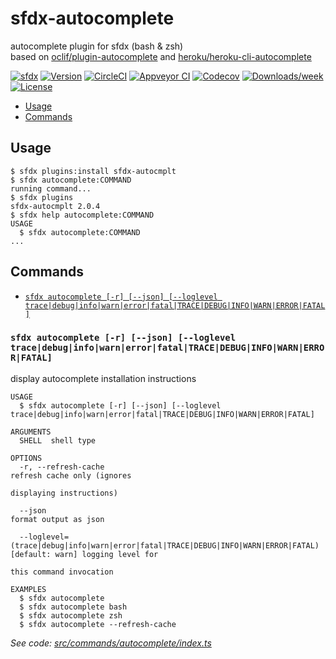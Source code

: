 # sfdx-autocomplete

autocomplete plugin for sfdx (bash & zsh)  
based on [oclif/plugin-autocomplete](https://github.com/oclif/plugin-autocomplete) and
[heroku/heroku-cli-autocomplete](https://github.com/heroku/heroku-cli-autocomplete)

[![sfdx](https://img.shields.io/badge/cli-sfdx-brightgreen.svg)](https://developer.salesforce.com/tools/sfdxcli)
[![Version](https://img.shields.io/npm/v/sfdx-autocmplt.svg)](https://npmjs.org/package/sfdx-autocmplt)
[![CircleCI](https://circleci.com/gh/jayree/sfdx-autocomplete-plugin.svg?style=shield)](https://circleci.com/gh/jayree/sfdx-autocomplete-plugin)
[![Appveyor CI](https://ci.appveyor.com/api/projects/status/github/jayree/sfdx-autocomplete-plugin?branch=master&svg=true)](https://ci.appveyor.com/project/jayree/sfdx-autocomplete-plugin/branch/master)
[![Codecov](https://codecov.io/gh/jayree/sfdx-autocomplete-plugin/branch/master/graph/badge.svg)](https://codecov.io/gh/jayree/sfdx-autocomplete-plugin)
[![Downloads/week](https://img.shields.io/npm/dw/sfdx-autocmplt.svg)](https://npmjs.org/package/sfdx-autocmplt)
[![License](https://img.shields.io/npm/l/sfdx-autocmplt.svg)](https://github.com/jayree/sfdx-autocomplete-plugin/blob/master/package.json)

<!-- toc -->
* [Usage](#usage)
* [Commands](#commands)
<!-- tocstop -->

## Usage

<!-- usage -->
```sh-session
$ sfdx plugins:install sfdx-autocmplt
$ sfdx autocomplete:COMMAND
running command...
$ sfdx plugins
sfdx-autocmplt 2.0.4
$ sfdx help autocomplete:COMMAND
USAGE
  $ sfdx autocomplete:COMMAND
...
```
<!-- usagestop -->

## Commands
<!-- commands -->
* [`sfdx autocomplete [-r] [--json] [--loglevel trace|debug|info|warn|error|fatal|TRACE|DEBUG|INFO|WARN|ERROR|FATAL]`](#sfdx-autocomplete--r---json---loglevel-tracedebuginfowarnerrorfataltracedebuginfowarnerrorfatal)

### `sfdx autocomplete [-r] [--json] [--loglevel trace|debug|info|warn|error|fatal|TRACE|DEBUG|INFO|WARN|ERROR|FATAL]`

display autocomplete installation instructions

```
USAGE
  $ sfdx autocomplete [-r] [--json] [--loglevel trace|debug|info|warn|error|fatal|TRACE|DEBUG|INFO|WARN|ERROR|FATAL]

ARGUMENTS
  SHELL  shell type

OPTIONS
  -r, --refresh-cache                                                               refresh cache only (ignores
                                                                                    displaying instructions)

  --json                                                                            format output as json

  --loglevel=(trace|debug|info|warn|error|fatal|TRACE|DEBUG|INFO|WARN|ERROR|FATAL)  [default: warn] logging level for
                                                                                    this command invocation

EXAMPLES
  $ sfdx autocomplete
  $ sfdx autocomplete bash
  $ sfdx autocomplete zsh
  $ sfdx autocomplete --refresh-cache
```

_See code: [src/commands/autocomplete/index.ts](https://github.com/jayree/sfdx-autocomplete-plugin/blob/v2.0.4/src/commands/autocomplete/index.ts)_
<!-- commandsstop -->
